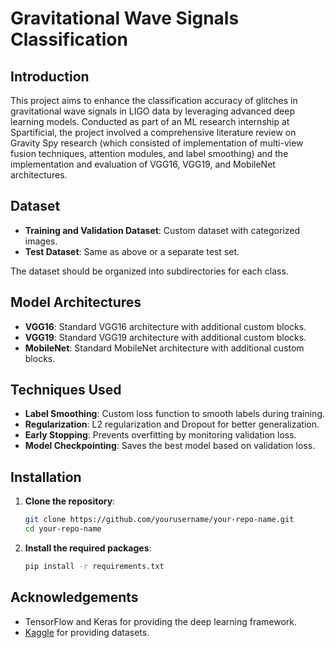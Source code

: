 # Gravitational Wave Signals Classification

## Introduction

This project aims to enhance the classification accuracy of glitches in gravitational wave signals in LIGO data by leveraging advanced deep learning models. Conducted as part of an ML research internship at Spartificial, the project involved a comprehensive literature review on Gravity Spy research (which consisted of implementation of multi-view fusion techniques, attention modules, and label smoothing) and the implementation and evaluation of VGG16, VGG19, and MobileNet architectures.

## Dataset

- **Training and Validation Dataset**: Custom dataset with categorized images.
- **Test Dataset**: Same as above or a separate test set.

The dataset should be organized into subdirectories for each class.

## Model Architectures

- **VGG16**: Standard VGG16 architecture with additional custom blocks.
- **VGG19**: Standard VGG19 architecture with additional custom blocks.
- **MobileNet**: Standard MobileNet architecture with additional custom blocks.

## Techniques Used

- **Label Smoothing**: Custom loss function to smooth labels during training.
- **Regularization**: L2 regularization and Dropout for better generalization.
- **Early Stopping**: Prevents overfitting by monitoring validation loss.
- **Model Checkpointing**: Saves the best model based on validation loss.

## Installation

1. **Clone the repository**:
    ```sh
    git clone https://github.com/yourusername/your-repo-name.git
    cd your-repo-name
    ```

2. **Install the required packages**:
    ```sh
    pip install -r requirements.txt
    ```

## Acknowledgements

- TensorFlow and Keras for providing the deep learning framework.
- [Kaggle](https://www.kaggle.com/) for providing datasets.
